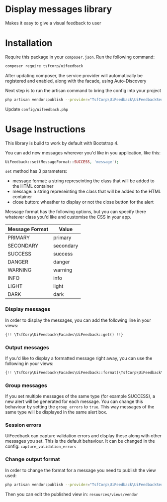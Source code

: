 # Display messages library
 
Makes it easy to give a visual feedback to user

# Installation

Require this package in your `composer.json`. Run the following command:
```bash
composer require tsfcorp/uifeedback
```

After updating composer, the service provider will automatically be registered and enabled, along with the facade, using Auto-Discovery

Next step is to run the artisan command to bring the config into your project

```bash
php artisan vendor:publish --provider="TsfCorp\UiFeedback\UiFeedbackServiceProvider" --tag=config
```

Update `config/uifeedback.php`

# Usage Instructions

This library is build to work by default with Bootstrap 4.

You can add new messages wherever you'd like in you application, like this:
```php
UiFeedback::set(MessageFormat::SUCCESS, 'message');
```

`set` method has 3 parameters:
* message format: a string represeinting the class that will be added to the HTML container
* message: a string represeinting the class that will be added to the HTML container
* close button: wheather to display or not the close button for the alert

Message format has the following options, but you can specify there whatever class you'd like and customise the CSS in your app.
 
Message Format | Value
--- | ---
PRIMARY | primary
SECONDARY | secondary
SUCCESS | success
DANGER | danger
WARNING | warning
INFO | info
LIGHT | light
DARK | dark

### Display messages

In order to display the messages, you can add the following line in your views:
```php
{!! \TsfCorp\UiFeedback\Facades\UiFeedback::get() !!}
``` 

### Output messages

If you'd like to display a formatted message right away, you can use the following in your views:
```php
{!! \TsfCorp\UiFeedback\Facades\UiFeedback::format(\TsfCorp\UiFeedback\MessageFormat::SUCCESS, 'message'); !!}
 ```
 
### Group messages

If you set multiple messages of the same type (for example SUCCESS), a new alert will be generated for each message.
You can change this behaviour by setting the `group_errors` to `true`. This way messages of the same type will be displayed in the same alert box.

### Session errors

UiFeedback can capture validation errors and display these along with other messages you set. This is the default behaviour.
It can be changed in the config: `capture_validation_errors`

### Change output format

In order to change the format for a message you need to publish the view used:
```bash
php artisan vendor:publish --provider="TsfCorp\UiFeedback\UiFeedbackServiceProvider" --tag=views
```
Then you can edit the published view in: `resources/views/vendor`